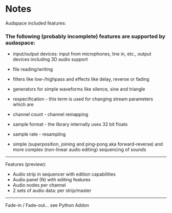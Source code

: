 # Notes

Audspace included features:

### The following (probably incomplete) features are supported by audaspace:

- input/output devices: input from microphones, line in, etc., output devices including 3D audio support
- file reading/writing
- filters like low-/highpass and effects like delay, reverse or fading
- generators for simple waveforms like silence, sine and triangle

- respecification - this term is used for changing stream parameters which are
- channel count - channel remapping
- sample format - the library internally uses 32 bit floats
- sample rate - resampling
- simple (superposition, joining and ping-pong aka forward-reverse) and more complex (non-linear audio editing) sequencing of sounds

---

Features (preview):
- Audio strip in sequencer with edition capabilities
- Audio panel (N) with editing features
- Audio nodes per channel
- 2 sets of audio data: per strip/master

---

Fade-in / Fade-out... see Python Addon
